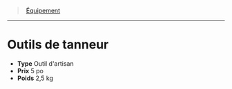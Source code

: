 ﻿---
!Equipment
Type: Outil d'artisan
Price: 5 po
Weight: 2,5 kg
Id: equipment_hd.md#outils-de-tanneur
ParentLink: equipment_hd.md#Équipement
Name: Outils de tanneur
ParentName: Équipement
NameLevel: 1
---
> [Équipement](hd_equipment.md)

---

# Outils de tanneur

- **Type** Outil d'artisan
- **Prix** 5 po
- **Poids** 2,5 kg


